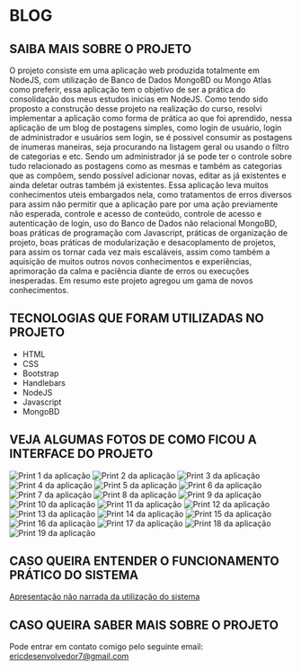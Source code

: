 # BLOG

## SAIBA MAIS SOBRE O PROJETO

O projeto consiste em uma aplicação web produzida totalmente em NodeJS, com utilização de Banco de Dados MongoBD ou Mongo Atlas como preferir, essa aplicação tem o objetivo de ser a prática do consolidação dos meus estudos inicias em NodeJS. Como tendo sido proposto a construção desse projeto na realização do curso, resolvi implementar a aplicação como forma de prática ao que foi aprendido, nessa aplicação de um blog de postagens simples, como login de usuário, login de administrador e usuários sem login, se é possivel consumir as postagens de inumeras maneiras, seja procurando na listagem geral ou usando o filtro de categorias e etc. Sendo um administrador já se pode ter o controle sobre tudo relacionado as postagens como as mesmas e também as categorias que as compõem, sendo possível adicionar novas, editar as já existentes e ainda deletar outras também já existentes. Essa aplicação leva muitos conhecimentos uteis embargados nela, como tratamentos de erros diversos para assim não permitir que a aplicação pare por uma ação previamente não esperada, controle e acesso de conteúdo, controle de acesso e autenticação de login, uso do Banco de Dados não relacional MongoBD, boas práticas de programação com Javascript, práticas de organização de projeto, boas práticas de modularização e desacoplamento de projetos, para assim os tornar cada vez mais escaláveis, assim como também a aquisição de muitos outros novos conhecimentos e experiências, aprimoração da calma e paciência diante de erros ou execuções inesperadas. Em resumo este projeto agregou um gama de novos conhecimentos.

## TECNOLOGIAS QUE FORAM UTILIZADAS NO PROJETO
* HTML
* CSS
* Bootstrap
* Handlebars
* NodeJS
* Javascript
* MongoBD


## VEJA ALGUMAS FOTOS DE COMO FICOU A INTERFACE DO PROJETO

![Print 1 da aplicação](https://github.com/ericrodriguesfer/utilities-readme/blob/master/blog/img-1.png)
![Print 2 da aplicação](https://github.com/ericrodriguesfer/utilities-readme/blob/master/blog/img-2.png)
![Print 3 da aplicação](https://github.com/ericrodriguesfer/utilities-readme/blob/master/blog/img-3.png)
![Print 4 da aplicação](https://github.com/ericrodriguesfer/utilities-readme/blob/master/blog/img-4.png)
![Print 5 da aplicação](https://github.com/ericrodriguesfer/utilities-readme/blob/master/blog/img-5.png)
![Print 6 da aplicação](https://github.com/ericrodriguesfer/utilities-readme/blob/master/blog/img-6.png)
![Print 7 da aplicação](https://github.com/ericrodriguesfer/utilities-readme/blob/master/blog/img-7.png)
![Print 8 da aplicação](https://github.com/ericrodriguesfer/utilities-readme/blob/master/blog/img-8.png)
![Print 9 da aplicação](https://github.com/ericrodriguesfer/utilities-readme/blob/master/blog/img-9.png)
![Print 10 da aplicação](https://github.com/ericrodriguesfer/utilities-readme/blob/master/blog/img-10.png)
![Print 11 da aplicação](https://github.com/ericrodriguesfer/utilities-readme/blob/master/blog/img-11.png)
![Print 12 da aplicação](https://github.com/ericrodriguesfer/utilities-readme/blob/master/blog/img-12.png)
![Print 13 da aplicação](https://github.com/ericrodriguesfer/utilities-readme/blob/master/blog/img-13.png)
![Print 14 da aplicação](https://github.com/ericrodriguesfer/utilities-readme/blob/master/blog/img-14.png)
![Print 15 da aplicação](https://github.com/ericrodriguesfer/utilities-readme/blob/master/blog/img-15.png)
![Print 16 da aplicação](https://github.com/ericrodriguesfer/utilities-readme/blob/master/blog/img-16.png)
![Print 17 da aplicação](https://github.com/ericrodriguesfer/utilities-readme/blob/master/blog/img-17.png)
![Print 18 da aplicação](https://github.com/ericrodriguesfer/utilities-readme/blob/master/blog/img-18.png)
![Print 19 da aplicação](https://github.com/ericrodriguesfer/utilities-readme/blob/master/blog/img-19.png)

## CASO QUEIRA ENTENDER O FUNCIONAMENTO PRÁTICO DO SISTEMA

[Apresentação não narrada da utilização do sistema](https://youtu.be/LMiptk1J9Wo)

## CASO QUEIRA SABER MAIS SOBRE O PROJETO

Pode entrar em contato comigo pelo seguinte email: ericdesenvolvedor7@gmail.com
